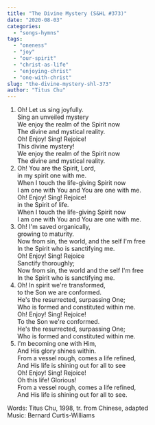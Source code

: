 ```yaml
---
title: "The Divine Mystery (S&HL #373)"
date: "2020-08-03"
categories: 
  - "songs-hymns"
tags: 
  - "oneness"
  - "joy"
  - "our-spirit"
  - "christ-as-life"
  - "enjoying-christ"
  - "one-with-christ"
slug: "the-divine-mystery-shl-373"
author: "Titus Chu"
---
```


1. Oh! Let us sing joyfully.  
    Sing an unveiled mystery  
    We enjoy the realm of the Spirit now  
    The divine and mystical reality.  
    Oh! Enjoy! Sing! Rejoice!  
    This divine mystery!  
    We enjoy the realm of the Spirit now  
    The divine and mystical reality.
2. Oh! You are the Spirit, Lord,  
    in my spirit one with me.  
    When I touch the life-giving Spirit now  
    I am one with You and You are one with me.  
    Oh! Enjoy! Sing! Rejoice!  
    in the Spirit of life.  
    When I touch the life-giving Spirit now  
    I am one with You and You are one with me.
3. Oh! I'm saved organically,  
    growing to maturity.  
    Now from sin, the world, and the self I'm free  
    In the Spirit who is sanctifying me.  
    Oh! Enjoy! Sing! Rejoice  
    Sanctify thoroughly;  
    Now from sin, the world and the self I'm free  
    In the Spirit who is sanctifying me.
4. Oh! In spirit we're transformed,  
    to the Son we are conformed.  
    He's the resurrected, surpassing One;  
    Who is formed and constituted within me.  
    Oh! Enjoy! Sing! Rejoice!  
    To the Son we're conformed.  
    He's the resurrected, surpassing One;  
    Who is formed and constituted within me.
5. I'm becoming one with Him,  
    And His glory shines within.  
    From a vessel rough, comes a life refined,  
    And His life is shining out for all to see  
    Oh! Enjoy! Sing! Rejoice!  
    Oh this life! Glorious!  
    From a vessel rough, comes a life refined,  
    And His life is shining out for all to see.  
    

Words: Titus Chu, 1998, tr. from Chinese, adapted  
Music: Bernard Curtis-Williams
